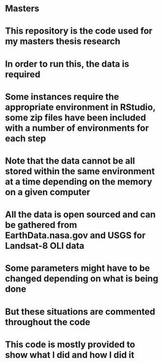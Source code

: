 # Masters

# This repository is the code used for my masters thesis research

# In order to run this, the data is required
# Some instances require the appropriate environment in RStudio, some zip files have been included with a number of environments for each step
# Note that the data cannot be all stored within the same environment at a time depending on the memory on a given computer

# All the data is open sourced and can be gathered from EarthData.nasa.gov and USGS for Landsat-8 OLI data
# Some parameters might have to be changed depending on what is being done
# But these situations are commented throughout the code


# This code is mostly provided to show what I did and how I did it
